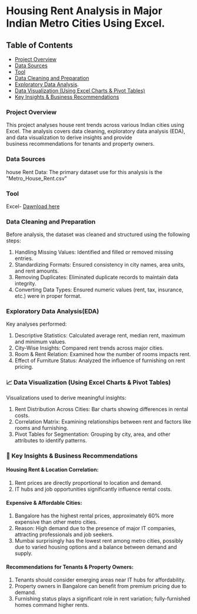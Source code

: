 # Housing Rent Analysis in Major Indian Metro Cities Using Excel.


## Table of Contents

- [Project Overview](#project-overview)
- [Data Sources](#data-sources)
- [Tool](#tool)
- [Data Cleaning and Preparation](#data-cleaning-and-preparation)
- [Exploratory Data Analysis](#Exploratory-Data-Analysis).
- [Data Visualization (Using Excel Charts & Pivot Tables)](#Data-Visualization-(Using-Excel-Charts-and-Pivot-Tables))
- [Key Insights & Business Recommendations](#Key-Insights-and-Business-Recommendations)


### Project Overview

  This project analyses house rent trends across various Indian cities using Excel. The analysis covers data cleaning, exploratory data analysis (EDA), and data visualization to derive insights and provide     
  business recommendations for tenants and property owners.


### Data Sources
  house Rent Data: The primary dataset use for this analysis is the "Metro_House_Rent.csv"


### Tool

Excel- [Dawnload here](https://www.microsoft.com/)


### Data Cleaning and Preparation

Before analysis, the dataset was cleaned and structured using the following steps:
  1. Handling Missing Values: Identified and filled or removed missing entries.
  2. Standardizing Formats: Ensured consistency in city names, area units, and rent amounts.
  3. Removing Duplicates: Eliminated duplicate records to maintain data integrity.
  4. Converting Data Types: Ensured numeric values (rent, tax, insurance, etc.) were in proper format.


### Exploratory Data Analysis(EDA)

Key analyses performed:
  1. Descriptive Statistics: Calculated average rent, median rent, maximum and minimum values.
  2. City-Wise Insights: Compared rent trends across major cities.
  3. Room & Rent Relation: Examined how the number of rooms impacts rent.
  4. Effect of Furniture Status: Analyzed the influence of furnishing on rent pricing.

### 📈 Data Visualization (Using Excel Charts & Pivot Tables)

Visualizations used to derive meaningful insights:
  1. Rent Distribution Across Cities: Bar charts showing differences in rental costs.
  2. Correlation Matrix: Examining relationships between rent and factors like rooms and furnishing.
  3. Pivot Tables for Segmentation: Grouping by city, area, and other attributes to identify patterns.


### 🔑 Key Insights & Business Recommendations
####	Housing Rent & Location Correlation:
   1. Rent prices are directly proportional to location and demand.
   2. IT hubs and job opportunities significantly influence rental costs.
#### Expensive & Affordable Cities:
  1. Bangalore has the highest rental prices, approximately 60% more expensive than other metro cities.
  2. Reason: High demand due to the presence of major IT companies, attracting professionals and job seekers.
  3. Mumbai surprisingly has the lowest rent among metro cities, possibly due to varied housing options and a balance between demand and supply.
  #### Recommendations for Tenants & Property Owners:
  1. Tenants should consider emerging areas near IT hubs for affordability.
  2. Property owners in Bangalore can benefit from premium pricing due to demand.
  3. Furnishing status plays a significant role in rent variation; fully-furnished homes command higher rents.



